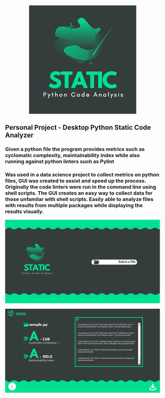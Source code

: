 <p align="center">
  <img src="https://github.com/AndrewTheo/Python-Static-Code-Analysis/blob/main/images/logo.PNG?raw=true" />
</p>

## Personal Project - Desktop Python Static Code Analyzer
### Given a python file the program provides metrics such as cyclomatic complexity, maintainability index while also running against python linters such as Pylint

### Was used in a data science project to collect metrics on python files, GUI was created to assist and speed up the process. Originally the code linters were run in the command line using shell scripts. The GUI creates an easy way to collect data for those unfamilar with shell scripts. Easily able to analyze files with results from multiple packages while displaying the results visually. 

<p align="center">
  <img src="https://github.com/AndrewTheo/Python-Static-Code-Analysis/blob/main/images/page1.png?raw=true" />
</p>

<p align="center">
  <img src="https://github.com/AndrewTheo/Python-Static-Code-Analysis/blob/main/images/page2Sample.PNG?raw=true" />
</p>

